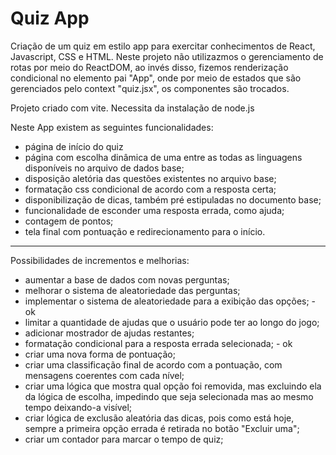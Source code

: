 # Quiz App

Criação de um quiz em estilo app para exercitar conhecimentos de React, Javascript, CSS e HTML.
Neste projeto não utilizazmos o gerenciamento de rotas por meio do ReactDOM, ao invés disso, fizemos renderização condicional no elemento pai "App", onde por meio de estados que são gerenciados pelo context "quiz.jsx", os componentes são trocados.

Projeto criado com vite. Necessita da instalação de node.js

Neste App existem as seguintes funcionalidades:

- página de início do quiz
- página com escolha dinâmica de uma entre as todas as linguagens disponíveis no arquivo de dados base;
- disposição aletória das questões existentes no arquivo base;
- formatação css condicional de acordo com a resposta certa;
- disponibilização de dicas, também pré estipuladas no documento base;
- funcionalidade de esconder uma resposta errada, como ajuda;
- contagem de pontos;
- tela final com pontuação e redirecionamento para o início.

---

Possibilidades de incrementos e melhorias:

- aumentar a base de dados com novas perguntas;
- melhorar o sistema de aleatoriedade das perguntas;
- implementar o sistema de aleatoriedade para a exibição das opções; - ok
- limitar a quantidade de ajudas que o usuário pode ter ao longo do jogo;
- adicionar mostrador de ajudas restantes;
- formatação condicional para a resposta errada selecionada; - ok
- criar uma nova forma de pontuação;
- criar uma classificação final de acordo com a pontuação, com mensagens coerentes com cada nível;
- criar uma lógica que mostra qual opção foi removida, mas excluindo ela da lógica de escolha, impedindo que seja selecionada mas ao mesmo tempo deixando-a visível;
- criar lógica de exclusão aleatória das dicas, pois como está hoje, sempre a primeira opção errada é retirada no botão "Excluir uma";
- criar um contador para marcar o tempo de quiz;
